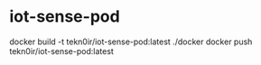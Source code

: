 # iot-sense-pod
docker build -t tekn0ir/iot-sense-pod:latest ./docker
docker push tekn0ir/iot-sense-pod:latest


